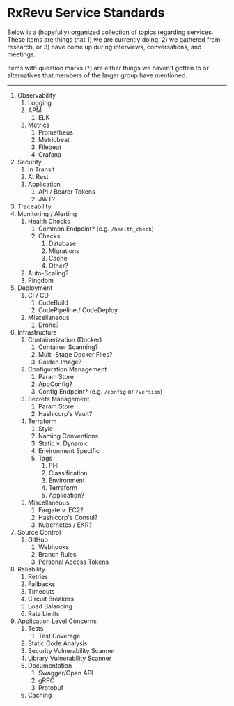 # RxRevu Service Standards

Below is a (hopefully) organized collection of topics regarding services. These items are things that 1) we are currently doing, 2) we gathered from research, or 3) have come up during interviews, conversations, and meetings.

Items with question marks (`?`) are either things we haven't gotten to or alternatives that members of the larger group have mentioned.

---

1. Observability
    1. Logging
    2. APM
        1. ELK
    3. Metrics
        1. Prometheus
        2. Metricbeat
        3. Filebeat
        4. Grafana
2. Security
    1. In Transit
    2. At Rest
    3. Application
        1. API / Bearer Tokens
        2. JWT?
3. Traceability
4. Monitoring / Alerting
    1. Health Checks
        1. Common Endpoint? (e.g. `/health_check`)
        2. Checks
            1. Database
            2. Migrations
            3. Cache
            4. Other?
    2. Auto-Scaling?
    3. Pingdom
5. Deployment
    1. CI / CD
        1. CodeBuild
        2. CodePipeline / CodeDeploy
    2. Miscellaneous
        1. Drone?
6. Infrastructure
    1. Containerization (Docker)
        1. Container Scanning?
        2. Multi-Stage Docker Files?
        3. Golden Image?
    2. Configuration Management
        1. Param Store
        2. AppConfig?
        3. Config Endpoint? (e.g. `/config` or `/version`)
    3. Secrets Management
        1. Param Store
        2. Hashicorp's Vault?
    4. Terraform
        1. Style
        2. Naming Conventions
        3. Static v. Dynamic
        4. Environment Specific
        5. Tags
            1. PHI
            2. Classification
            3. Environment
            4. Terraform
            5. Application?
    5. Miscellaneous
        1. Fargate v. EC2?
        2. Hashicorp's Consul?
        3. Kubernetes / EKR?
6. Source Control
    1. GitHub
        1. Webhooks
        2. Branch Rules
        3. Personal Access Tokens
7. Reliability
    1. Retries
    2. Fallbacks
    3. Timeouts
    4. Circuit Breakers
    5. Load Balancing
    6. Rate Limits
8. Application Level Concerns
    1. Tests
        1. Test Coverage
    2. Static Code Analysis
    3. Security Vulnerability Scanner
    4. Library Vulnerability Scanner
    5. Documentation
        1. Swagger/Open API
        2. gRPC
        3. Protobuf
    6. Caching
